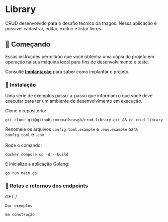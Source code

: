 # Library

CRUD desenvolvido para o desafio técnico da thagos. Nessa aplicação é possível cadastrar, editar, excluir e listar livros.

## 🚀 Começando

Essas instruções permitirão que você obtenha uma cópia do projeto em operação na sua máquina local para fins de desenvolvimento e teste.

Consulte **[Implantação](#-implanta%C3%A7%C3%A3o)** para saber como implantar o projeto.


### 🔧 Instalação

Uma série de exemplos passo-a-passo que informam o que você deve executar para ter um ambiente de desenvolvimento em execução.

Clone o repositório:

```
git clone git@github.com:matheusgb/crud-library.git && cd crud-library
```
Renomeie os arquivos `config.toml.example` e `.env.example` para `config.toml` e `.env` <br>
<br>
Rode o comando:
```
docker compose up -d --build
```

E inicialize a aplicação Golang:

```
go run main.go
```

### 📌  Rotas e retornos dos endpoints

GET /

```
Dar exemplos
```

`Em construção`